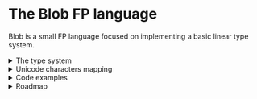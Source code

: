 # The Blob FP language

Blob is a small FP language focused on implementing a basic linear type system.

<details>

<summary>The type system</summary>
<br>
Even though Blob's type system may seem pointless to many people, it's actually of a great strength. Thanks to it, it is possible to write GC-free VMs easily, because of the automatic memory handling.
For example, a function whose signature is <code>f: a ⊸ b</code> would see its first argument forced to be consumed exactly once (<code>⊸ = →[1]</code>) in the function body.
As another example, a function <code>g: a →[3] b ⊸ a</code> would force the developer to use the first argument 3 times and the second argument once.

</details>
<details>

<summary>Unicode characters mapping</summary>
<br>
Some unicode characters are part of the language itself, and may be used interchangeably with their ASCII correspondants.

| ASCII | Unicode |
|------:|:--------|
   |`->`|`→`|
   |`-o`|`⊸`|
   |`=>`|`⇒`|
   | `\`|`λ`|
   |`::`|`∷`|

</details>
<details>

<summary>Code examples</summary>

#### The Fibonacci sequence

```haskell
fib: Num a ⇒ a ⊸ a
fib n = match n with --  we clone “n”.
    0  → 1
    1  → 1
    n' → fib (n' - 2) + fib (n' - 1)
```

#### Factorial calculation

```haskell
fact: Num a ⇒ a ⊸ a
fact n = match n with --  we clone “n”.
    0  → 1
    n' → n * fact (n' - 1)
```

#### The Ackermann function

```haskell
ack: Num a ⇒ a ⊸ a ⊸ a
ack m n = match m with --  we clone “m”.
    0  → n + 1
    m' → match n with --  we clone “n”.
        0  → ack (m' - 1) 1
        n' → ack (m' - 1) $ ack m (n' - 1)
```

</details>
<details>

<summary>Roadmap</summary>
<br>

- [ ] Implementing a fully working λ language inside the REPL.
    The goal is basically to replicate a small Haskell.
- [ ] Making a VM using the Linear Abstract Machine scheme.
- [ ] Making a full compiler targetting NASM.

</details>